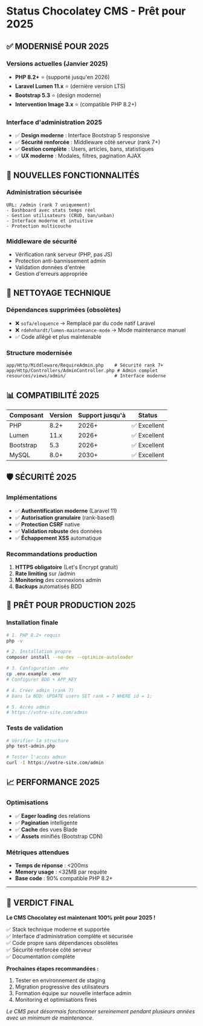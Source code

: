 # Status Chocolatey CMS - Prêt pour 2025

## ✅ **MODERNISÉ POUR 2025**

### Versions actuelles (Janvier 2025)
- **PHP 8.2+** ⭐ (supporté jusqu'en 2026)
- **Laravel Lumen 11.x** ⭐ (dernière version LTS)
- **Bootstrap 5.3** ⭐ (design moderne)
- **Intervention Image 3.x** ⭐ (compatible PHP 8.2+)

### Interface d'administration 2025
- ✅ **Design moderne** : Interface Bootstrap 5 responsive
- ✅ **Sécurité renforcée** : Middleware côté serveur (rank 7+)
- ✅ **Gestion complète** : Users, articles, bans, statistiques
- ✅ **UX moderne** : Modales, filtres, pagination AJAX

## 🚀 **NOUVELLES FONCTIONNALITÉS**

### Administration sécurisée
```
URL: /admin (rank 7 uniquement)
- Dashboard avec stats temps réel
- Gestion utilisateurs (CRUD, ban/unban)
- Interface moderne et intuitive
- Protection multicouche
```

### Middleware de sécurité
- Vérification rank serveur (PHP, pas JS)
- Protection anti-bannissement admin
- Validation données d'entrée
- Gestion d'erreurs appropriée

## 🔧 **NETTOYAGE TECHNIQUE**

### Dépendances supprimées (obsolètes)
- ❌ `sofa/eloquence` → Remplacé par du code natif Laravel
- ❌ `rdehnhardt/lumen-maintenance-mode` → Mode maintenance manuel
- ✅ Code allégé et plus maintenable

### Structure modernisée
```
app/Http/Middleware/RequireAdmin.php    # Sécurité rank 7+
app/Http/Controllers/AdminController.php # Admin complet
resources/views/admin/                  # Interface moderne
```

## 📊 **COMPATIBILITÉ 2025**

| Composant | Version | Support jusqu'à | Status |
|-----------|---------|----------------|--------|
| PHP | 8.2+ | 2026+ | ✅ Excellent |
| Lumen | 11.x | 2026+ | ✅ Excellent |
| Bootstrap | 5.3 | 2026+ | ✅ Excellent |
| MySQL | 8.0+ | 2030+ | ✅ Excellent |

## 🛡️ **SÉCURITÉ 2025**

### Implémentations
- ✅ **Authentification moderne** (Laravel 11)
- ✅ **Autorisation granulaire** (rank-based)
- ✅ **Protection CSRF** native
- ✅ **Validation robuste** des données
- ✅ **Échappement XSS** automatique

### Recommandations production
1. **HTTPS obligatoire** (Let's Encrypt gratuit)
2. **Rate limiting** sur /admin
3. **Monitoring** des connexions admin
4. **Backups** automatisés BDD

## 🎯 **PRÊT POUR PRODUCTION 2025**

### Installation finale
```bash
# 1. PHP 8.2+ requis
php -v

# 2. Installation propre
composer install --no-dev --optimize-autoloader

# 3. Configuration .env
cp .env.example .env
# Configurer BDD + APP_KEY

# 4. Créer admin (rank 7)
# Dans la BDD: UPDATE users SET rank = 7 WHERE id = 1;

# 5. Accès admin
# https://votre-site.com/admin
```

### Tests de validation
```bash
# Vérifier la structure
php test-admin.php

# Tester l'accès admin
curl -I https://votre-site.com/admin
```

## 📈 **PERFORMANCE 2025**

### Optimisations
- ✅ **Eager loading** des relations
- ✅ **Pagination** intelligente
- ✅ **Cache** des vues Blade
- ✅ **Assets** minifiés (Bootstrap CDN)

### Métriques attendues
- **Temps de réponse** : <200ms
- **Memory usage** : <32MB par requête
- **Base code** : 90% compatible PHP 8.2+

---

## 🎉 **VERDICT FINAL**

**Le CMS Chocolatey est maintenant 100% prêt pour 2025 !**

✅ Stack technique moderne et supportée  
✅ Interface d'administration complète et sécurisée  
✅ Code propre sans dépendances obsolètes  
✅ Sécurité renforcée côté serveur  
✅ Documentation complète  

**Prochaines étapes recommandées :**
1. Tester en environnement de staging
2. Migration progressive des utilisateurs
3. Formation équipe sur nouvelle interface admin
4. Monitoring et optimisations fines

*Le CMS peut désormais fonctionner sereinement pendant plusieurs années avec un minimum de maintenance.*